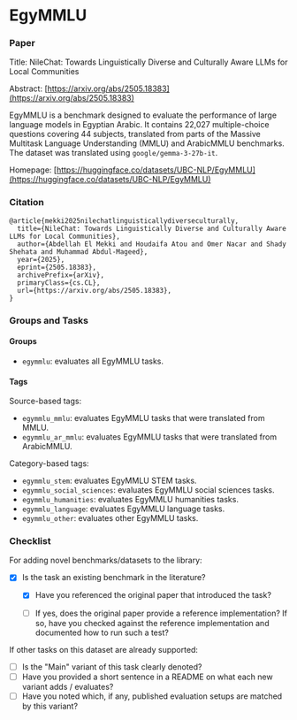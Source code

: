 # EgyMMLU

### Paper

Title: NileChat: Towards Linguistically Diverse and Culturally Aware LLMs for Local Communities

Abstract: [https://arxiv.org/abs/2505.18383](https://arxiv.org/abs/2505.18383)

EgyMMLU is a benchmark designed to evaluate the performance of large language models in Egyptian Arabic. It contains 22,027 multiple-choice questions covering 44 subjects, translated from parts of the Massive Multitask Language Understanding (MMLU) and ArabicMMLU benchmarks. The dataset was translated using `google/gemma-3-27b-it`.

Homepage: [https://huggingface.co/datasets/UBC-NLP/EgyMMLU](https://huggingface.co/datasets/UBC-NLP/EgyMMLU)


### Citation

```
@article{mekki2025nilechatlinguisticallydiverseculturally,
  title={NileChat: Towards Linguistically Diverse and Culturally Aware LLMs for Local Communities}, 
  author={Abdellah El Mekki and Houdaifa Atou and Omer Nacar and Shady Shehata and Muhammad Abdul-Mageed},
  year={2025},
  eprint={2505.18383},
  archivePrefix={arXiv},
  primaryClass={cs.CL},
  url={https://arxiv.org/abs/2505.18383},
}
```

### Groups and Tasks

#### Groups

* `egymmlu`: evaluates all EgyMMLU tasks.

#### Tags
Source-based tags:

* `egymmlu_mmlu`: evaluates EgyMMLU tasks that were translated from MMLU.
* `egymmlu_ar_mmlu`: evaluates EgyMMLU tasks that were translated from ArabicMMLU.

Category-based tags:

* `egymmlu_stem`: evaluates EgyMMLU STEM tasks.
* `egymmlu_social_sciences`: evaluates EgyMMLU social sciences tasks.
* `egymmlu_humanities`: evaluates EgyMMLU humanities tasks.
* `egymmlu_language`: evaluates EgyMMLU language tasks.
* `egymmlu_other`: evaluates other EgyMMLU tasks.

### Checklist

For adding novel benchmarks/datasets to the library:
* [x] Is the task an existing benchmark in the literature?
  * [x] Have you referenced the original paper that introduced the task?
  * [ ] If yes, does the original paper provide a reference implementation? If so, have you checked against the reference implementation and documented how to run such a test?


If other tasks on this dataset are already supported:
* [ ] Is the "Main" variant of this task clearly denoted?
* [ ] Have you provided a short sentence in a README on what each new variant adds / evaluates?
* [ ] Have you noted which, if any, published evaluation setups are matched by this variant?

